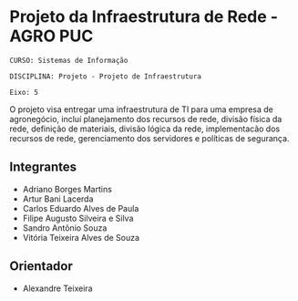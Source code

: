 # Projeto da Infraestrutura de Rede - AGRO PUC

`CURSO: Sistemas de Informação`

`DISCIPLINA: Projeto - Projeto de Infraestrutura`

`Eixo: 5`

O projeto visa entregar uma infraestrutura de TI para uma empresa de agronegócio, incluí planejamento dos recursos de rede, divisão física da rede, definição de materiais, divisão lógica da rede, implementacão dos recursos de rede, gerenciamento dos servidores e políticas de segurança.

## Integrantes

* Adriano Borges Martins
* Artur Bani Lacerda
* Carlos Eduardo Alves de Paula
* Filipe Augusto Silveira e Silva
* Sandro Antônio Souza
* Vitória Teixeira Alves de Souza

## Orientador

* Alexandre Teixeira
